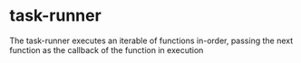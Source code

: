 # task-runner
The task-runner executes an iterable of functions in-order, passing the next function as the callback of the function in execution
